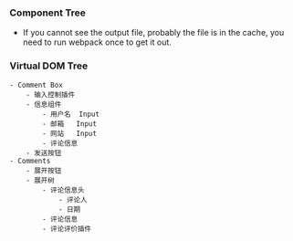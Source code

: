 ### Component Tree

* If you cannot see the output file, probably the file is in the cache, 
you need to run webpack once to get it out.

### Virtual DOM Tree
    
    - Comment Box
        - 输入控制插件
        - 信息组件
            - 用户名  Input
            - 邮箱   Input
            - 网站   Input
            - 评论信息
        - 发送按钮
    - Comments
        - 展开按钮
        - 展开树
            - 评论信息头
                - 评论人
                - 日期
            - 评论信息
            - 评论评价插件